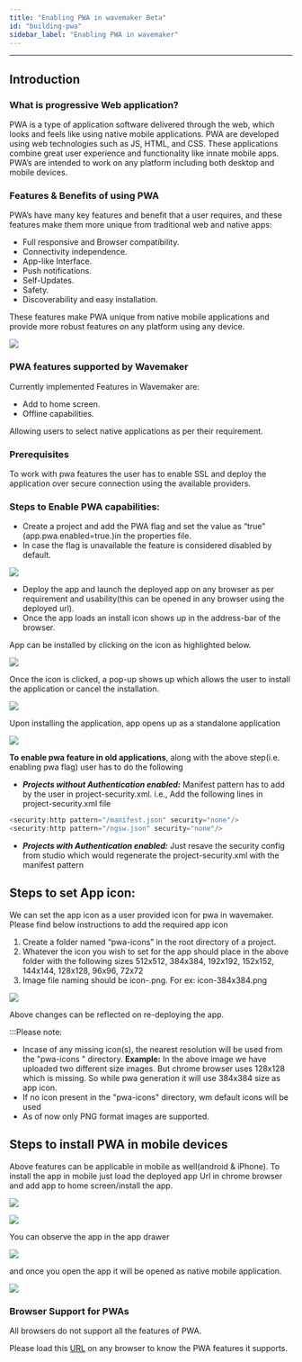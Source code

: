 ```yaml
---
title: "Enabling PWA in wavemaker Beta"
id: "building-pwa"
sidebar_label: "Enabling PWA in wavemaker"
---
```

---

## Introduction

### What is progressive Web application?

PWA is a type of application software delivered through the web, which looks and feels like using native mobile applications. PWA are developed using web technologies such as JS, HTML, and CSS. These applications combine great user experience and functionality like innate mobile apps. PWA’s are intended to work on any platform including both desktop and mobile devices.

### Features & Benefits of using PWA
PWA’s have many key features and benefit that a user requires, and these features make them more unique from traditional web and native apps:

- Full responsive and Browser compatibility.
- Connectivity independence.
- App-like Interface.
- Push notifications.
- Self-Updates.
- Safety.
- Discoverability and easy installation.

These features make PWA unique from native mobile applications and provide more robust features on any platform using any device.

[![](/learn/assets/pwa/advantages.PNG)](/learn/assets/pwa/advantages.PNG)


### PWA features supported by Wavemaker

Currently implemented Features in Wavemaker are:

- Add to home screen.
- Offline capabilities.

Allowing users to select native applications as per their requirement.

### Prerequisites

To work with pwa features the user has to enable SSL and deploy the application over secure connection using the available providers.

### Steps to Enable PWA capabilities:

- Create a project and add the PWA flag and set the value as “true” (app.pwa.enabled=true.)in the properties file.  
- In case the flag is unavailable the feature is considered disabled by default.

[![](/learn/assets/pwa/flagproperty.png)](/learn/assets/pwa/flagproperty.png)

- Deploy the app and launch the deployed app on any browser as per requirement and usability(this can be opened in any browser using the deployed url).
- Once the app loads an install icon shows up in the address-bar of the browser.

App can be installed by clicking on the icon as highlighted below.

[![](/learn/assets/pwa/install.png)](/learn/assets/pwa/install.png)

Once the icon is clicked, a pop-up shows up which allows the user to  install the application or cancel the installation.

[![](/learn/assets/pwa/installDialog.png)](/learn/assets/pwa/installDialog.png)

Upon installing the application, app opens up as a standalone application

[![](/learn/assets/pwa/launchedApp.png)](/learn/assets/pwa/launchedApp.png)

**To enable pwa feature in old applications**, along with the above step(i.e. enabling pwa flag) user has to do the following

- ***Projects without Authentication enabled:*** Manifest pattern has to add by the user in project-security.xml. i.e., Add the following lines in project-security.xml file

```Java 
<security:http pattern="/manifest.json" security="none"/>
<security:http pattern="/ngsw.json" security="none"/>
```

- ***Projects with Authentication enabled:*** Just resave the security config from studio which would regenerate the project-security.xml with the manifest pattern

## Steps to set App icon:

We can set the app icon as a user provided icon for pwa in wavemaker. Please find below instructions to add the required app icon

1. Create a folder named “pwa-icons” in the root directory of a project.
2. Whatever the icon you wish to set for the app should place in the above folder with the following sizes 512x512, 384x384, 192x192, 152x152, 144x144, 128x128, 96x96, 72x72
3. Image file naming should be icon-<size>.png. For ex: icon-384x384.png

[![](/learn/assets/pwa/pwaIconsFolder.png)](/learn/assets/pwa/pwaIconsFolder.png)

Above changes can be reflected on re-deploying the app.

:::Please note:

- Incase of any missing icon(s), the nearest resolution will be used from the "pwa-icons " directory. 
**Example:** 
In the above image we have uploaded two different size images. But chrome browser uses 128x128 which is missing. So while pwa generation it will use 384x384 size as app icon.
- If no icon present in the "pwa-icons" directory, wm default icons will be used
- As of now only PNG format images are supported.

## Steps to install PWA in mobile devices

Above features can be applicable in mobile as well(android & iPhone). To install the app in mobile just load the deployed  app Url in chrome browser and add app to home screen/install the app.

[![](/learn/assets/pwa/mobileInstall.png)](/learn/assets/pwa/mobileInstall.png)


[![](/learn/assets/pwa/installDialog_mobile.png)](/learn/assets/pwa/installDialog_mobile.png)

 You can observe the app in the app drawer 

[![](/learn/assets/pwa/appdrawer.png)](/learn/assets/pwa/appdrawer.png)

and once you open the app it will be opened as native mobile application.

[![](/learn/assets/pwa/applaunched.png)](/learn/assets/pwa/applaunched.png)

### Browser Support for PWAs
All browsers do not support all the features of PWA. 

Please load this [URL](https://tomayac.github.io/pwa-feature-detector/) on any browser to know the PWA features it supports.
 